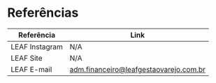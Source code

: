 # Referências

Referência | Link
--- | --- 
LEAF Instagram | N/A
LEAF Site | N/A
LEAF E-mail | adm.financeiro@leafgestaovarejo.com.br

